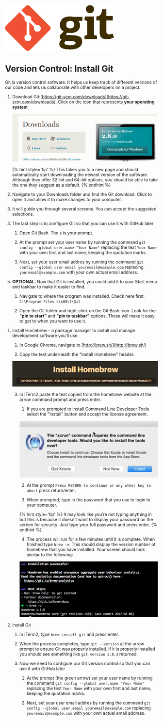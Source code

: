 ![](/assets/gitLogo.png)

# Version Control: Install Git

Git is version control software. It helps us keep track of different versions of our code and lets us collaborate with other developers on a project.

<!--sec data-title="Windows" data-id="section0" data-show=true data-collapse=true ces-->

1. Download Git:[https://git-scm.com/downloads](https://git-scm.com/downloads). Click on the icon that represents **your operating system**

   ![Git Download Image](/assets/image05png.png)

      {% hint style='tip' %}
This takes you to a new page and should automatically start 
downloading the newest version of the software. Although they 
offer 32-bit and 64-bit options, you should be able to take the 
one they suggest as a default.
      {% endhint %}
   
2. Navigate to your Downloads folder and find the Git download. Click to open it and allow it to make changes to your computer.

3. It will guide you through several screens. You can accept the suggested selections.

4. The last step is to configure Git so that you can use it with GitHub later

      1. Open Git Bash.  The `$` is your prompt.

      2. At the prompt set your user name by running the command `git config --global user.name "Your Name"` replacing the text `Your Name` with your own first and last name, keeping the quotation marks.

      3. Next, set your user email addres by running the command `git config --global user.email youremail@example.com` replacing `youremail@example.com` with your own actual email address.
      
2. **OPTIONAL:** Now that Git is installed, you could add it to your Start menu and taskbar to make it easier to find.

      1. Navigate to where the program was installed.  Check here first: `C:\Program Files \(x86\)\Git`

      2. Open the Git folder and right-click on the Git Bash icon.  Look for the **"pin to start"** and **"pin to taskbar"** options. These will make it easy to get to when you want to use it.

<!--endsec-->

<!--sec data-title="Mac" data-id="section1" data-show=true data-collapse=true ces-->

1. Install Homebrew - a package manager to install and manage development software you'll use. 

      1. In Google Chrome, navigate to [http://brew.sh/](http://brew.sh/)
      
      2. Copy the text underneath the "Install Homebrew" header.
      
      ![](/assets/homebrew.png)
      
      3. In iTerm2 paste the text copied from the homebrew website at the arrow command prompt and press enter.
      
            1. If you are prompted to install Command Line Developer Tools select the "Install" button and accept the license agreement.
            
            ![](/assets/license.png)
            
            2. At the prompt `Press RETURN to continue or any other key to abort` press return/enter.
            
            3. When prompted, type in the password that you use to login to your computer.
            
            {% hint style='tip' %}
It may look like you’re not typing anything in but this is 
because it doesn’t want to display your password on the screen 
for security. Just type your full password and press enter.
            {% endhint %}
            
            4. The process will run for a few minutes until it is complete.  When finished type `brew -v`.  This should display the version number of homebrew that you have installed. Your screen should look similar to the following:
            
            ![](/assets/brew_done.png)

2. Install Git
      
      1. In iTerm2, type `brew install git` and press enter.
      
      2. When the process completes, type `git --version` at the arrow prompt to ensure Git was properly installed.  If it is properly installed you should see something like `git version 2.8.3` returned.
      
      3. Now we need to configure our Git version control so that you can use it with GitHub later

            1. At the prompt (the green arrow) set your user name by running the command `git config --global user.name "Your Name"` replacing the text `Your Name` with your own first and last name, keeping the quotation marks.

            2. Next, set your user email addres by running the command `git config --global user.email youremail@example.com` replacing `youremail@example.com` with your own actual email address.
   
   



